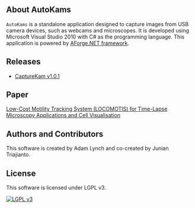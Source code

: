 ## About AutoKams

`AutoKams` is a standalone application designed to capture images from USB camera devices, such as webcams and microscopes. It is developed using Microsoft Visual Studio 2010 with C# as the programming language. This application is powered by [AForge.NET framework][aforgenet].

## Releases

- [CaptureKam v1.0.1](https://github.com/junian/CaptureKam/releases/download/1.0.1/CaptureKam-mark1.0.1.zip)

## Paper

[Low-Cost Motility Tracking System (LOCOMOTIS) for Time-Lapse Microscopy Applications and Cell Visualisation][paper-url]

## Authors and Contributors
This software is created by Adam Lynch and co-created by Junian Triajianto.

## License
This software is licensed under LGPL v3.

[![LGPL v3][lgpl-logo]][license]

[lgpl-logo]: https://www.gnu.org/graphics/lgplv3-88x31.png "LGPL v3"
[license]: https://github.com/junian/AutoKams/blob/master/LICENSE
[aforgenet]: http://www.aforgenet.com/ "AForge.NET"
[paper-url]: http://journals.plos.org/plosone/article?id=10.1371/journal.pone.0103547
